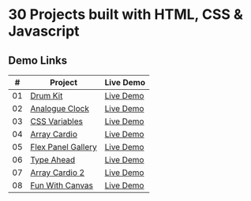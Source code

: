 # 30 Projects built with HTML, CSS & Javascript

## Demo Links

| #   | Project                                                                                                      | Live Demo                                                                              |
| --- | ------------------------------------------------------------------------------------------------------------ | -------------------------------------------------------------------------------------- |
| 01  | [Drum Kit](https://github.com/aykutulis/30-projects-html-css-js/tree/master/01-drum-kit)                     | [Live Demo](https://aykutulis.github.io/30-projects-html-css-js/01-drum-kit)           |
| 02  | [Analogue Clock](https://github.com/aykutulis/30-projects-html-css-js/tree/master/02-analogue-clock)         | [Live Demo](https://aykutulis.github.io/30-projects-html-css-js/02-analogue-clock)     |
| 03  | [CSS Variables](https://github.com/aykutulis/30-projects-html-css-js/tree/master/03-css-variables)           | [Live Demo](https://aykutulis.github.io/30-projects-html-css-js/03-css-variables)      |
| 04  | [Array Cardio](https://github.com/aykutulis/30-projects-html-css-js/tree/master/04-array-cardio)             | [Live Demo](https://aykutulis.github.io/30-projects-html-css-js/04-array-cardio)       |
| 05  | [Flex Panel Gallery](https://github.com/aykutulis/30-projects-html-css-js/tree/master/05-flex-panel-gallery) | [Live Demo](https://aykutulis.github.io/30-projects-html-css-js/05-flex-panel-gallery) |
| 06  | [Type Ahead](https://github.com/aykutulis/30-projects-html-css-js/tree/master/06-type-ahead)                 | [Live Demo](https://aykutulis.github.io/30-projects-html-css-js/06-type-ahead)         |
| 07  | [Array Cardio 2](https://github.com/aykutulis/30-projects-html-css-js/tree/master/07-array-cardio-2)         | [Live Demo](https://aykutulis.github.io/30-projects-html-css-js/07-array-cardio-2)     |
| 08  | [Fun With Canvas](https://github.com/aykutulis/30-projects-html-css-js/tree/master/08-fun-with-canvas)       | [Live Demo](https://aykutulis.github.io/30-projects-html-css-js/08-fun-with-canvas)    |
